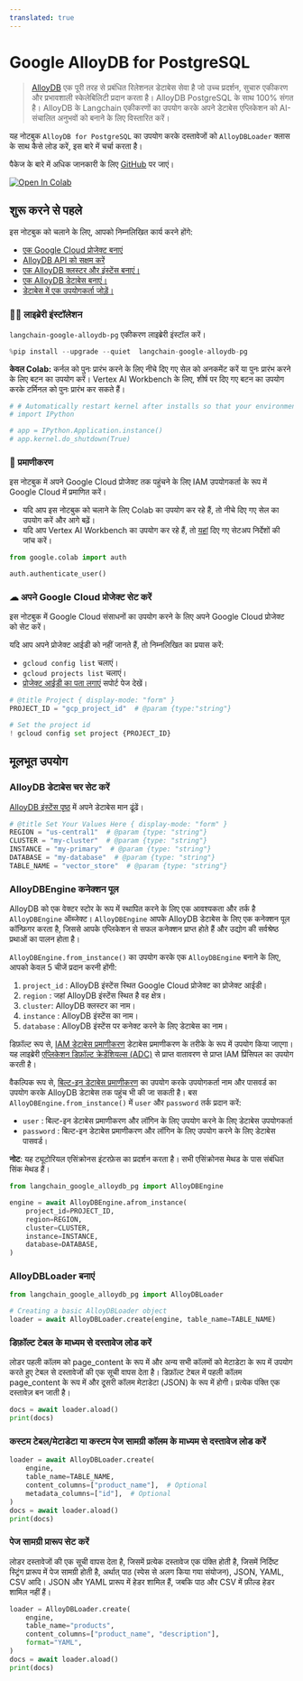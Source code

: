 ```yaml
---
translated: true
---
```


# Google AlloyDB for PostgreSQL

> [AlloyDB](https://cloud.google.com/alloydb) एक पूरी तरह से प्रबंधित रिलेशनल डेटाबेस सेवा है जो उच्च प्रदर्शन, सुचारु एकीकरण और प्रभावशाली स्केलेबिलिटी प्रदान करता है। AlloyDB PostgreSQL के साथ 100% संगत है। AlloyDB के Langchain एकीकरणों का उपयोग करके अपने डेटाबेस एप्लिकेशन को AI-संचालित अनुभवों को बनाने के लिए विस्तारित करें।

यह नोटबुक `AlloyDB for PostgreSQL` का उपयोग करके दस्तावेजों को `AlloyDBLoader` क्लास के साथ कैसे लोड करें, इस बारे में चर्चा करता है।

पैकेज के बारे में अधिक जानकारी के लिए [GitHub](https://github.com/googleapis/langchain-google-alloydb-pg-python/) पर जाएं।

[![Open In Colab](https://colab.research.google.com/assets/colab-badge.svg)](https://colab.research.google.com/github/googleapis/langchain-google-alloydb-pg-python/blob/main/docs/document_loader.ipynb)

## शुरू करने से पहले

इस नोटबुक को चलाने के लिए, आपको निम्नलिखित कार्य करने होंगे:

 * [एक Google Cloud प्रोजेक्ट बनाएं](https://developers.google.com/workspace/guides/create-project)
 * [AlloyDB API को सक्षम करें](https://console.cloud.google.com/flows/enableapi?apiid=alloydb.googleapis.com)
 * [एक AlloyDB क्लस्टर और इंस्टेंस बनाएं।](https://cloud.google.com/alloydb/docs/cluster-create)
 * [एक AlloyDB डेटाबेस बनाएं।](https://cloud.google.com/alloydb/docs/quickstart/create-and-connect)
 * [डेटाबेस में एक उपयोगकर्ता जोड़ें।](https://cloud.google.com/alloydb/docs/database-users/about)

### 🦜🔗 लाइब्रेरी इंस्टॉलेशन

`langchain-google-alloydb-pg` एकीकरण लाइब्रेरी इंस्टॉल करें।

```python
%pip install --upgrade --quiet  langchain-google-alloydb-pg
```

**केवल Colab:** कर्नल को पुनः प्रारंभ करने के लिए नीचे दिए गए सेल को अनकमेंट करें या पुनः प्रारंभ करने के लिए बटन का उपयोग करें। Vertex AI Workbench के लिए, शीर्ष पर दिए गए बटन का उपयोग करके टर्मिनल को पुनः प्रारंभ कर सकते हैं।

```python
# # Automatically restart kernel after installs so that your environment can access the new packages
# import IPython

# app = IPython.Application.instance()
# app.kernel.do_shutdown(True)
```

### 🔐 प्रमाणीकरण

इस नोटबुक में अपने Google Cloud प्रोजेक्ट तक पहुंचने के लिए IAM उपयोगकर्ता के रूप में Google Cloud में प्रमाणित करें।

* यदि आप इस नोटबुक को चलाने के लिए Colab का उपयोग कर रहे हैं, तो नीचे दिए गए सेल का उपयोग करें और आगे बढ़ें।
* यदि आप Vertex AI Workbench का उपयोग कर रहे हैं, तो [यहां](https://github.com/GoogleCloudPlatform/generative-ai/tree/main/setup-env) दिए गए सेटअप निर्देशों की जांच करें।

```python
from google.colab import auth

auth.authenticate_user()
```

### ☁ अपने Google Cloud प्रोजेक्ट सेट करें

इस नोटबुक में Google Cloud संसाधनों का उपयोग करने के लिए अपने Google Cloud प्रोजेक्ट को सेट करें।

यदि आप अपने प्रोजेक्ट आईडी को नहीं जानते हैं, तो निम्नलिखित का प्रयास करें:

* `gcloud config list` चलाएं।
* `gcloud projects list` चलाएं।
* [प्रोजेक्ट आईडी का पता लगाएं](https://support.google.com/googleapi/answer/7014113) सपोर्ट पेज देखें।

```python
# @title Project { display-mode: "form" }
PROJECT_ID = "gcp_project_id"  # @param {type:"string"}

# Set the project id
! gcloud config set project {PROJECT_ID}
```

## मूलभूत उपयोग

### AlloyDB डेटाबेस चर सेट करें

[AlloyDB इंस्टेंस पृष्ठ](https://console.cloud.google.com/alloydb/clusters) में अपने डेटाबेस मान ढूंढें।

```python
# @title Set Your Values Here { display-mode: "form" }
REGION = "us-central1"  # @param {type: "string"}
CLUSTER = "my-cluster"  # @param {type: "string"}
INSTANCE = "my-primary"  # @param {type: "string"}
DATABASE = "my-database"  # @param {type: "string"}
TABLE_NAME = "vector_store"  # @param {type: "string"}
```

### AlloyDBEngine कनेक्शन पूल

AlloyDB को एक वेक्टर स्टोर के रूप में स्थापित करने के लिए एक आवश्यकता और तर्क है `AlloyDBEngine` ऑब्जेक्ट। `AlloyDBEngine` आपके AlloyDB डेटाबेस के लिए एक कनेक्शन पूल कॉन्फ़िगर करता है, जिससे आपके एप्लिकेशन से सफल कनेक्शन प्राप्त होते हैं और उद्योग की सर्वश्रेष्ठ प्रथाओं का पालन होता है।

`AlloyDBEngine.from_instance()` का उपयोग करके एक `AlloyDBEngine` बनाने के लिए, आपको केवल 5 चीजें प्रदान करनी होंगी:

1. `project_id` : AlloyDB इंस्टेंस स्थित Google Cloud प्रोजेक्ट का प्रोजेक्ट आईडी।
1. `region` : जहां AlloyDB इंस्टेंस स्थित है वह क्षेत्र।
1. `cluster`: AlloyDB क्लस्टर का नाम।
1. `instance` : AlloyDB इंस्टेंस का नाम।
1. `database` : AlloyDB इंस्टेंस पर कनेक्ट करने के लिए डेटाबेस का नाम।

डिफ़ॉल्ट रूप से, [IAM डेटाबेस प्रमाणीकरण](https://cloud.google.com/alloydb/docs/connect-iam) डेटाबेस प्रमाणीकरण के तरीके के रूप में उपयोग किया जाएगा। यह लाइब्रेरी [एप्लिकेशन डिफ़ॉल्ट क्रेडेंशियल्स (ADC)](https://cloud.google.com/docs/authentication/application-default-credentials) से प्राप्त वातावरण से प्राप्त IAM प्रिंसिपल का उपयोग करती है।

वैकल्पिक रूप से, [बिल्ट-इन डेटाबेस प्रमाणीकरण](https://cloud.google.com/alloydb/docs/database-users/about) का उपयोग करके उपयोगकर्ता नाम और पासवर्ड का उपयोग करके AlloyDB डेटाबेस तक पहुंच भी की जा सकती है। बस `AlloyDBEngine.from_instance()` में `user` और `password` तर्क प्रदान करें:

* `user` : बिल्ट-इन डेटाबेस प्रमाणीकरण और लॉगिन के लिए उपयोग करने के लिए डेटाबेस उपयोगकर्ता
* `password` : बिल्ट-इन डेटाबेस प्रमाणीकरण और लॉगिन के लिए उपयोग करने के लिए डेटाबेस पासवर्ड।

**नोट**: यह ट्यूटोरियल एसिंक्रोनस इंटरफ़ेस का प्रदर्शन करता है। सभी एसिंक्रोनस मेथड के पास संबंधित सिंक मेथड हैं।

```python
from langchain_google_alloydb_pg import AlloyDBEngine

engine = await AlloyDBEngine.afrom_instance(
    project_id=PROJECT_ID,
    region=REGION,
    cluster=CLUSTER,
    instance=INSTANCE,
    database=DATABASE,
)
```

### AlloyDBLoader बनाएं

```python
from langchain_google_alloydb_pg import AlloyDBLoader

# Creating a basic AlloyDBLoader object
loader = await AlloyDBLoader.create(engine, table_name=TABLE_NAME)
```

### डिफ़ॉल्ट टेबल के माध्यम से दस्तावेज लोड करें

लोडर पहली कॉलम को page_content के रूप में और अन्य सभी कॉलमों को मेटाडेटा के रूप में उपयोग करते हुए टेबल से दस्तावेजों की एक सूची वापस देता है। डिफ़ॉल्ट टेबल में पहली कॉलम page_content के रूप में और दूसरी कॉलम मेटाडेटा (JSON) के रूप में होगी। प्रत्येक पंक्ति एक दस्तावेज़ बन जाती है।

```python
docs = await loader.aload()
print(docs)
```

### कस्टम टेबल/मेटाडेटा या कस्टम पेज सामग्री कॉलम के माध्यम से दस्तावेज लोड करें

```python
loader = await AlloyDBLoader.create(
    engine,
    table_name=TABLE_NAME,
    content_columns=["product_name"],  # Optional
    metadata_columns=["id"],  # Optional
)
docs = await loader.aload()
print(docs)
```

### पेज सामग्री प्रारूप सेट करें

लोडर दस्तावेजों की एक सूची वापस देता है, जिसमें प्रत्येक दस्तावेज एक पंक्ति होती है, जिसमें निर्दिष्ट स्ट्रिंग प्रारूप में पेज सामग्री होती है, अर्थात् पाठ (स्पेस से अलग किया गया संयोजन), JSON, YAML, CSV आदि। JSON और YAML प्रारूप में हेडर शामिल हैं, जबकि पाठ और CSV में फ़ील्ड हेडर शामिल नहीं हैं।

```python
loader = AlloyDBLoader.create(
    engine,
    table_name="products",
    content_columns=["product_name", "description"],
    format="YAML",
)
docs = await loader.aload()
print(docs)
```
